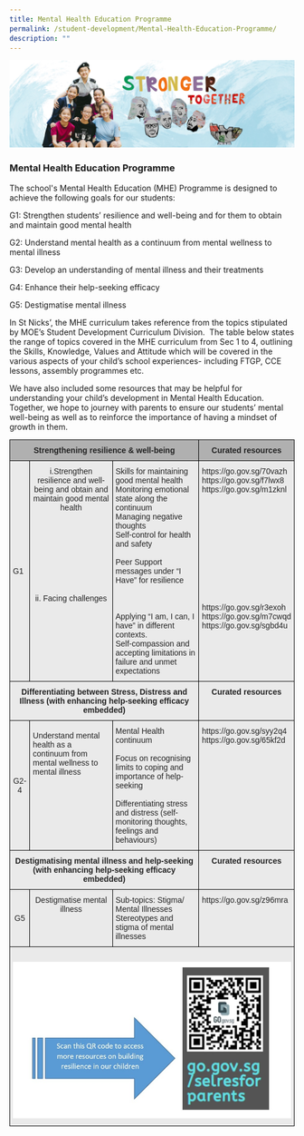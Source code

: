 ```yaml
---
title: Mental Health Education Programme
permalink: /student-development/Mental-Health-Education-Programme/
description: ""
---
```

![](/images/01%20Banner%20Photos/04%20subpage%20student%20development.jpg)

### **Mental Health Education Programme**


The school's Mental Health Education (MHE) Programme is designed to achieve the following goals for our students:

G1: Strengthen students’ resilience and well-being and for them to obtain and maintain good mental health 

G2: Understand mental health as a continuum from mental wellness to mental illness

G3: Develop an understanding of mental illness and their treatments

G4: Enhance their help-seeking efficacy 

G5: Destigmatise mental illness 

In St Nicks’, the MHE curriculum takes reference from the topics stipulated by MOE’s Student Development Curriculum Division.  The table below states the range of topics covered in the MHE curriculum from Sec 1 to 4, outlining the Skills, Knowledge, Values and Attitude which will be covered in the various aspects of your child’s school experiences- including FTGP, CCE lessons, assembly programmes etc. 

We have also included some resources that may be helpful for understanding your child’s development in Mental Health Education. Together, we hope to journey with parents to ensure our students’ mental well-being as well as to reinforce the importance of having a mindset of growth in them.


<style type="text/css">
.tg  {border-collapse:collapse;border-spacing:0;}
.tg td{border-color:black;border-style:solid;border-width:1px;font-family:Arial, sans-serif;font-size:14px;
  overflow:hidden;padding:10px 5px;word-break:normal;}
.tg th{border-color:black;border-style:solid;border-width:1px;font-family:Arial, sans-serif;font-size:14px;
  font-weight:normal;overflow:hidden;padding:10px 5px;word-break:normal;}
.tg .tg-n4qt{background-color:#EAEAEA;color:#222;font-weight:bold;text-align:center;vertical-align:top}
.tg .tg-y7qa{background-color:#EAEAEA;color:#222;text-align:left;vertical-align:top}
.tg .tg-ii8k{background-color:#EAEAEA;color:#222;text-align:center;vertical-align:top}
.tg .tg-dwlh{background-color:#B0B0B0;color:#222;font-weight:bold;text-align:center;vertical-align:middle}
.tg .tg-bvia{background-color:#EAEAEA;color:#222;text-align:left;vertical-align:middle}
.tg .tg-ku5w{background-color:#EAEAEA;color:#222;text-align:center;vertical-align:middle}
</style>
<table class="tg">
<thead>
  <tr>
    <th class="tg-dwlh" colspan="3"><span style="color:#222;background-color:#B0B0B0">Strengthening resilience &amp; well-being</span></th>
    <th class="tg-dwlh"><span style="color:#222;background-color:#B0B0B0">Curated resources</span></th>
  </tr>
</thead>
<tbody>
  <tr>
    <td class="tg-bvia"><span style="color:#222;background-color:#EAEAEA">G1</span></td>
    <td class="tg-ii8k"><span style="color:#222;background-color:#EAEAEA">i.Strengthen resilience and well-being and obtain and maintain good mental health</span><br><br><br><br><br><br><br><br><br><br><span style="color:#222;background-color:#EAEAEA">ii. Facing challenges</span><br><br><br><br><br><span style="color:#222;background-color:#EAEAEA"> </span><br><br></td>
    <td class="tg-y7qa">Skills for maintaining good mental health<br>Monitoring emotional state along the continuum <br>Managing negative thoughts<br>Self-control for health and safety<br><br>Peer Support messages under “I Have” for resilience<br><br><br><br>Applying “I am, I can, I have” in different contexts.<br>Self-compassion and accepting limitations in failure and unmet expectations </td>
    <td class="tg-y7qa">https://go.gov.sg/70vazh<br>https://go.gov.sg/f7lwx8 <br>https://go.gov.sg/m1zknl<br><br><br><br><br><br><br><br><br><br><br><br><br>https://go.gov.sg/r3exoh<br>https://go.gov.sg/m7cwqd<br>https://go.gov.sg/sgbd4u<br><br><br><br></td>
  </tr>
  <tr>
    <td class="tg-n4qt" colspan="3">Differentiating between Stress, Distress and Illness (with enhancing help-seeking efficacy embedded)<br></td>
    <td class="tg-n4qt">Curated resources<br><br></td>
  </tr>
  <tr>
    <td class="tg-ku5w"><span style="color:#222;background-color:#EAEAEA">G2-4 </span></td>
    <td class="tg-bvia"><span style="color:#222;background-color:#EAEAEA">Understand mental health as a continuum from mental wellness to mental illness</span><br><br><br><br><br><br><br><br></td>
    <td class="tg-y7qa">Mental Health continuum<br><br>Focus on recognising limits to coping and importance of help-seeking <br><br> Differentiating stress and distress (self-monitoring thoughts, feelings and behaviours)   </td>
    <td class="tg-y7qa">https://go.gov.sg/syy2q4<br>https://go.gov.sg/65kf2d <br><br><br><br><br><br><br><br></td>
  </tr>
  <tr>
    <td class="tg-n4qt" colspan="3">Destigmatising mental illness and help-seeking (with enhancing help-seeking efficacy embedded)  <span style="color:#222;background-color:#EAEAEA">  </span></td>
    <td class="tg-n4qt">Curated resources </td>
  </tr>
  <tr>
    <td class="tg-ku5w"><span style="color:#222;background-color:#EAEAEA">G5 </span></td>
    <td class="tg-ku5w"><span style="color:#222;background-color:#EAEAEA"> Destigmatise mental illness</span><br><br><br><br></td>
    <td class="tg-y7qa">Sub-topics: Stigma/ Mental Illnesses<br>Stereotypes and stigma of mental illnesses </td>
    <td class="tg-y7qa">https://go.gov.sg/z96mra<br><span style="color:#222;background-color:#EAEAEA"> </span><br></td>
  </tr>
  <tr>
    <td class="tg-ii8k" colspan="4"><br><img src="/images/Mental%20Health%20Programme.jpg" style="width:100%"></td>
  </tr>
</tbody>
</table>